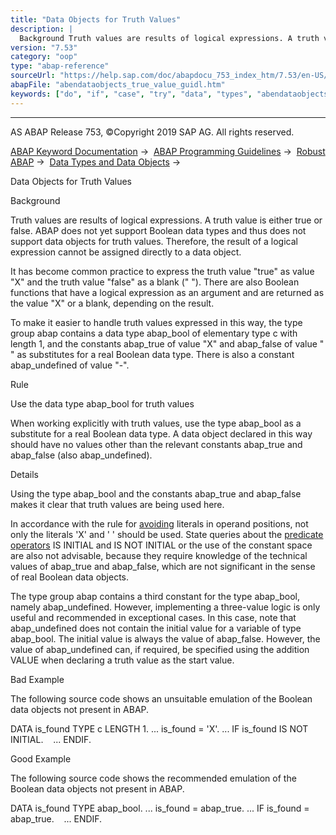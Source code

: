 ```yaml
---
title: "Data Objects for Truth Values"
description: |
  Background Truth values are results of logical expressions. A truth value is either true or false. ABAP does not yet support Boolean data types and thus does not support data objects for truth values. Therefore, the result of a logical expression cannot be assigned directly to a data object. It has
version: "7.53"
category: "oop"
type: "abap-reference"
sourceUrl: "https://help.sap.com/doc/abapdocu_753_index_htm/7.53/en-US/abendataobjects_true_value_guidl.htm"
abapFile: "abendataobjects_true_value_guidl.htm"
keywords: ["do", "if", "case", "try", "data", "types", "abendataobjects", "true", "value", "guidl"]
---
```


* * *

AS ABAP Release 753, ©Copyright 2019 SAP AG. All rights reserved.

[ABAP Keyword Documentation](https://help.sap.com/doc/abapdocu_753_index_htm/7.53/en-US/abenabap.htm) →  [ABAP Programming Guidelines](https://help.sap.com/doc/abapdocu_753_index_htm/7.53/en-US/abenabap_pgl.htm) →  [Robust ABAP](https://help.sap.com/doc/abapdocu_753_index_htm/7.53/en-US/abenrobust_abap_guidl.htm) →  [Data Types and Data Objects](https://help.sap.com/doc/abapdocu_753_index_htm/7.53/en-US/abendata_type_obj_guidl.htm) → 

Data Objects for Truth Values

Background

Truth values are results of logical expressions. A truth value is either true or false. ABAP does not yet support Boolean data types and thus does not support data objects for truth values. Therefore, the result of a logical expression cannot be assigned directly to a data object.

It has become common practice to express the truth value "true" as value "X" and the truth value "false" as a blank (" "). There are also Boolean functions that have a logical expression as an argument and are returned as the value "X" or a blank, depending on the result.

To make it easier to handle truth values expressed in this way, the type group abap contains a data type abap\_bool of elementary type c with length 1, and the constants abap\_true of value "X" and abap\_false of value " " as substitutes for a real Boolean data type. There is also a constant abap\_undefined of value "-".

Rule

Use the data type abap\_bool for truth values

When working explicitly with truth values, use the type abap\_bool as a substitute for a real Boolean data type. A data object declared in this way should have no values other than the relevant constants abap\_true and abap\_false (also abap\_undefined).

Details

Using the type abap\_bool and the constants abap\_true and abap\_false makes it clear that truth values are being used here.

In accordance with the rule for [avoiding](https://help.sap.com/doc/abapdocu_753_index_htm/7.53/en-US/abenliterals_guidl.htm "Guideline") literals in operand positions, not only the literals 'X' and ' ' should be used. State queries about the [predicate operators](https://help.sap.com/doc/abapdocu_753_index_htm/7.53/en-US/abenpredicate_operator_glosry.htm "Glossary Entry") IS INITIAL and IS NOT INITIAL or the use of the constant space are also not advisable, because they require knowledge of the technical values of abap\_true and abap\_false, which are not significant in the sense of real Boolean data objects.

The type group abap contains a third constant for the type abap\_bool, namely abap\_undefined. However, implementing a three-value logic is only useful and recommended in exceptional cases. In this case, note that abap\_undefined does not contain the initial value for a variable of type abap\_bool. The initial value is always the value of abap\_false. However, the value of abap\_undefined can, if required, be specified using the addition VALUE when declaring a truth value as the start value.

Bad Example

The following source code shows an unsuitable emulation of the Boolean data objects not present in ABAP.

DATA is\_found TYPE c LENGTH 1.
...
is\_found = 'X'.
...
IF is\_found IS NOT INITIAL.
   ...
ENDIF.

Good Example

The following source code shows the recommended emulation of the Boolean data objects not present in ABAP.

DATA is\_found TYPE abap\_bool.
...
is\_found = abap\_true.
...
IF is\_found = abap\_true.
   ...
ENDIF.
